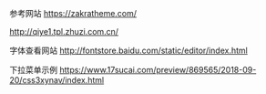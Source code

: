 参考网站
https://zakratheme.com/

http://qiye1.tpl.zhuzi.com.cn/

字体查看网站
http://fontstore.baidu.com/static/editor/index.html

下拉菜单示例
https://www.17sucai.com/preview/869565/2018-09-20/css3xynav/index.html
